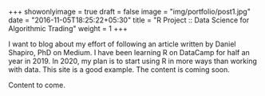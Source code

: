 +++
showonlyimage = true
draft = false
image = "img/portfolio/post1.jpg"
date = "2016-11-05T18:25:22+05:30"
title = "R Project :: Data Science for Algorithmic Trading"
weight = 1
+++

I want to blog about my effort of following an article written by Daniel Shapiro, PhD on Medium. I have been learning R on DataCamp for half an year in 2019. In 2020, my plan is to start using R in more ways than working with data. This site is a good example. The content is coming soon.
<!--more-->

Content to come.
